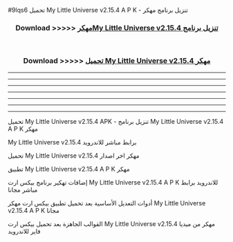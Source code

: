 #9lqs6 تحميل My Little Universe v2.15.4 A P K - تنزيل برنامج مهكر



<div align="center">
<h3>Download >>>>> <a href="https://runaway1.web.app/?sq=My Little Universe v2.15.4">مهكرMy Little Universe v2.15.4 تنزيل برنامج</a></h3><br>

<h3>Download >>>>> <a href="https://runaway1.web.app/?sq=My Little Universe v2.15.4">تحميل My Little Universe v2.15.4 مهكر</a></h3>
</div>


----------------------------------------------------------

----------------------------------------------------------

----------------------------------------------------------

----------------------------------------------------------

----------------------------------------------------------

----------------------------------------------------------

----------------------------------------------------------

تحميل My Little Universe v2.15.4 APK - تنزيل برنامج My Little Universe v2.15.4 A P K مهكر

My Little Universe v2.15.4 برابط مباشر للاندرويد

تحميل My Little Universe v2.15.4 مهكر اخر اصدار

تطبيق My Little Universe v2.15.4 A P K مهكر

إضافات تهكير برنامج بيكس ارت My Little Universe v2.15.4 A P K للاندرويد برابط مباشر مجانا

أدوات التعديل الأساسية بعد تحميل تطبيق بيكس ارت مهكر My Little Universe v2.15.4 A P K مجانا

القوالب الجاهزة بعد تحميل بيكس ارت My Little Universe v2.15.4 مهكر من ميديا فاير للاندرويد


